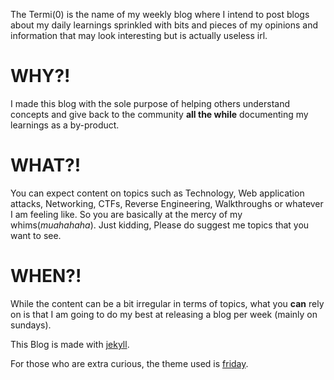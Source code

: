 The Termi(0) is the name of my weekly blog where I intend to post blogs about my daily learnings sprinkled with bits and pieces of my opinions and information 
that may look interesting but is actually useless irl. 

# WHY?!
I made this blog with the sole purpose of helping others understand concepts and give back to the community **all the while** documenting my learnings as a by-product.

# WHAT?!
You can expect content on topics such as Technology, Web application attacks, Networking, CTFs, Reverse Engineering, Walkthroughs or whatever I am feeling like.
So you are basically at the mercy of my whims(*muahahaha*). Just kidding, Please do suggest me topics that you want to see.

# WHEN?!
While the content can be a bit irregular in terms of topics, what you **can** rely on is that I am going to do my best at releasing a blog per week (mainly on sundays).

This Blog is made with [jekyll].

For those who are extra curious, the theme used is [friday]. 

[jekyll]: https://jekyllrb.com/
[friday]:https://github.com/sfreytag/friday-theme
